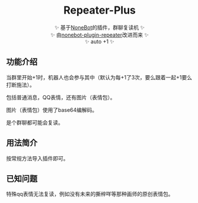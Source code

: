 <div align="center">

  # Repeater-Plus
  ✨ 基于[NoneBot](https://github.com/nonebot/nonebot2)的插件，群聊复读机 ✨
  </br>
  ✨ 由[nonebot-plugin-repeater](https://github.com/Utmost-Happiness-Planet/nonebot-plugin-repeater)改进而来 ✨
  </br>
  ✨ auto +1 ✨
</div>

## 功能介绍

当群里开始+1时，机器人也会参与其中（默认为每+1了3次，要么跟着一起+1要么打断施法）。

包括普通消息，QQ表情，还有图片（表情包）。

图片（表情包）使用了base64编解码。

是个群聊都可能会复读。

## 用法简介

按常规方法导入插件即可。

## 已知问题

特殊qq表情无法复读，例如没有未来的撕梓咩等那种画师的原创表情包。
